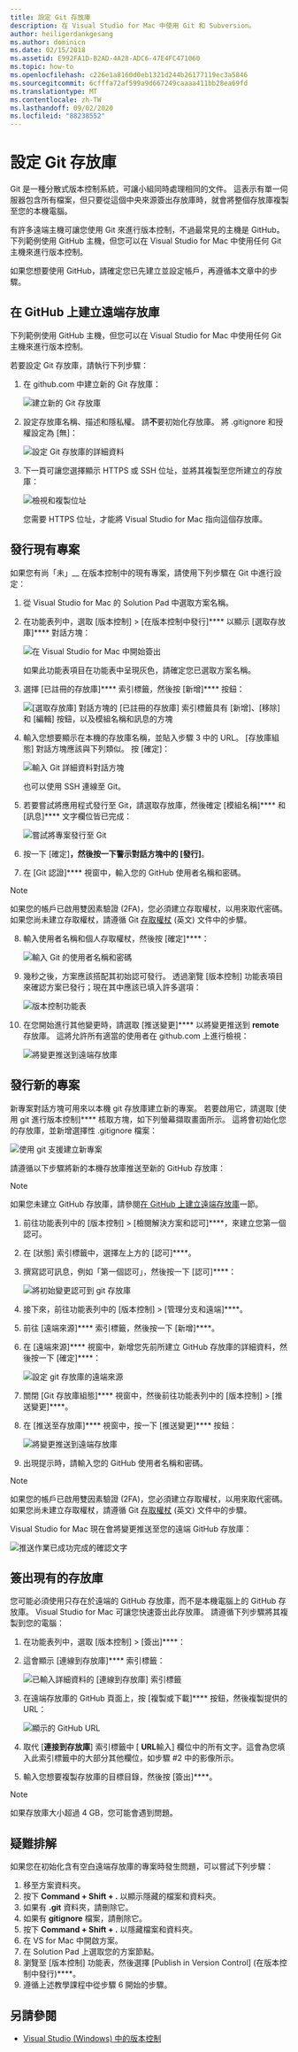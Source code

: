 ```yaml
---
title: 設定 Git 存放庫
description: 在 Visual Studio for Mac 中使用 Git 和 Subversion。
author: heiligerdankgesang
ms.author: dominicn
ms.date: 02/15/2018
ms.assetid: E992FA1D-B2AD-4A28-ADC6-47E4FC471060
ms.topic: how-to
ms.openlocfilehash: c226e1a8160d0eb1321d244b26177119ec3a5846
ms.sourcegitcommit: 6cfffa72af599a9d667249caaaa411bb28ea69fd
ms.translationtype: MT
ms.contentlocale: zh-TW
ms.lasthandoff: 09/02/2020
ms.locfileid: "88238552"
---
```

# <a name="set-up-a-git-repository"></a>設定 Git 存放庫

Git 是一種分散式版本控制系統，可讓小組同時處理相同的文件。 這表示有單一伺服器包含所有檔案，但只要從這個中央來源簽出存放庫時，就會將整個存放庫複製至您的本機電腦。

有許多遠端主機可讓您使用 Git 來進行版本控制，不過最常見的主機是 GitHub。 下列範例使用 GitHub 主機，但您可以在 Visual Studio for Mac 中使用任何 Git 主機來進行版本控制。

如果您想要使用 GitHub，請確定您已先建立並設定帳戶，再遵循本文章中的步驟。

## <a name="creating-a-remote-repo-on-github"></a>在 GitHub 上建立遠端存放庫

下列範例使用 GitHub 主機，但您可以在 Visual Studio for Mac 中使用任何 Git 主機來進行版本控制。

若要設定 Git 存放庫，請執行下列步驟：

1. 在 github.com 中建立新的 Git 存放庫：

    ![建立新的 Git 存放庫](media/version-control-git1-sml.png)

2. 設定存放庫名稱、描述和隱私權。 請**不**要初始化存放庫。 將 .gitignore 和授權設定為 [無]：

    ![設定 Git 存放庫的詳細資料](media/version-control-git2.png)

3. 下一頁可讓您選擇顯示 HTTPS 或 SSH 位址，並將其複製至您所建立的存放庫：

    ![檢視和複製位址](media/version-control-git3.png)

   您需要 HTTPS 位址，才能將 Visual Studio for Mac 指向這個存放庫。

## <a name="publishing-an-existing-project"></a>發行現有專案

如果您有尚「未」__ 在版本控制中的現有專案，請使用下列步驟在 Git 中進行設定：

1. 從 Visual Studio for Mac 的 Solution Pad 中選取方案名稱。

2. 在功能表列中，選取 [版本控制] > [在版本控制中發行]**** 以顯示 [選取存放庫]**** 對話方塊：

    ![在 Visual Studio for Mac 中開始簽出](media/version-control-git4-sml.png)

    如果此功能表項目在功能表中呈現灰色，請確定您已選取方案名稱。

3. 選擇 [已註冊的存放庫]**** 索引標籤，然後按 [新增]**** 按鈕：

    ![[選取存放庫] 對話方塊的 [已註冊的存放庫] 索引標籤具有 [新增]、[移除] 和 [編輯] 按鈕，以及模組名稱和訊息的方塊](media/version-control-git5.png)

4. 輸入您想要顯示在本機的存放庫名稱，並貼入步驟 3 中的 URL。 [存放庫組態] 對話方塊應該與下列類似。 按 [確定]：

    ![輸入 Git 詳細資料對話方塊](media/version-control-git6.png)

    也可以使用 SSH 連線至 Git。

5. 若要嘗試將應用程式發行至 Git，請選取存放庫，然後確定 [模組名稱]**** 和 [訊息]**** 文字欄位皆已完成：

    ![嘗試將專案發行至 Git](media/version-control-git7.png)

6. 按一下 [確定]****，然後按一下警示對話方塊中的 [發行]****。

7. 在 [Git 認證]**** 視窗中，輸入您的 GitHub 使用者名稱和密碼。 

> [!NOTE]
> 如果您的帳戶已啟用雙因素驗證 (2FA)，您必須建立存取權杖，以用來取代密碼。 如果您尚未建立存取權杖，請遵循 Git [存取權杖](https://help.github.com/articles/creating-an-access-token-for-command-line-use/) \(英文\) 文件中的步驟。

8. 輸入使用者名稱和個人存取權杖，然後按 [確定]****：

    ![輸入 Git 的使用者名稱和密碼](media/version-control-git9-sml.png)

9. 幾秒之後，方案應該搭配其初始認可發行。 透過瀏覽 [版本控制] 功能表項目來確認方案已發行；現在其中應該已填入許多選項：

    ![版本控制功能表](media/version-control-git10.png)

10. 在您開始進行其他變更時，請選取 [推送變更]**** 以將變更推送到 **remote** 存放庫。 這將允許所有適當的使用者在 github.com 上進行檢視：

    ![將變更推送到遠端存放庫](media/version-control-git11.png)

## <a name="publishing-a-new-project"></a>發行新的專案

新專案對話方塊可用來以本機 git 存放庫建立新的專案。 若要啟用它，請選取 [使用 git 進行版本控制]**** 核取方塊，如下列螢幕擷取畫面所示。 這將會初始化您的存放庫，並新增選擇性 .gitignore 檔案：

![使用 git 支援建立新專案](media/version-control-git-publish-new1.png)

請遵循以下步驟將新的本機存放庫推送至新的 GitHub 存放庫：

> [!NOTE]
> 如果您未建立 GitHub 存放庫，請參閱[在 GitHub 上建立遠端存放庫](#creating-a-remote-repo-on-github)一節。

1. 前往功能表列中的 [版本控制] > [檢閱解決方案和認可]****，來建立您第一個認可。

2. 在 [狀態] 索引標籤中，選擇左上方的 [認可]****。

3. 撰寫認可訊息，例如「第一個認可」，然後按一下 [認可]****：

    ![將初始變更認可到 git 存放庫](media/version-control-git-publish-new2.png)

4. 接下來，前往功能表列中的 [版本控制] > [管理分支和遠端]****。

5. 前往 [遠端來源]**** 索引標籤，然後按一下 [新增]****。

6. 在 [遠端來源]**** 視窗中，新增您先前所建立 GitHub 存放庫的詳細資料，然後按一下 [確定]****：

    ![設定 git 存放庫的遠端來源](media/version-control-git-publish-new3.png)

7. 關閉 [Git 存放庫組態]**** 視窗中，然後前往功能表列中的 [版本控制] > [推送變更]****。

8. 在 [推送至存放庫]**** 視窗中，按一下 [推送變更]**** 按鈕：

    ![將變更推送到遠端存放庫](media/version-control-git-publish-new4.png)

9. 出現提示時，請輸入您的 GitHub 使用者名稱和密碼。

> [!NOTE]
> 如果您的帳戶已啟用雙因素驗證 (2FA)，您必須建立存取權杖，以用來取代密碼。 如果您尚未建立存取權杖，請遵循 Git [存取權杖](https://help.github.com/articles/creating-an-access-token-for-command-line-use/) \(英文\) 文件中的步驟。

Visual Studio for Mac 現在會將變更推送至您的遠端 GitHub 存放庫：

![推送作業已成功完成的確認文字](media/version-control-git11.png)

## <a name="check-out-an-existing-repository"></a>簽出現有的存放庫

您可能必須使用只存在於遠端的 GitHub 存放庫，而不是本機電腦上的 GitHub 存放庫。 Visual Studio for Mac 可讓您快速簽出此存放庫。 請遵循下列步驟將其複製到您的電腦：

1. 在功能表列中，選取 [版本控制] > [簽出]****：

2. 這會顯示 [連線到存放庫]**** 索引標籤：

    ![已輸入詳細資料的 [連線到存放庫] 索引標籤](media/version-control-git13.png)

3. 在遠端存放庫的 GitHub 頁面上，按 [複製或下載]**** 按鈕，然後複製提供的 URL：

    ![顯示的 GitHub URL](media/version-control-git14.png)

4. 取代 [**連接到存放庫**] 索引標籤中 [ **URL**輸入] 欄位中的所有文字。這會為您填入此索引標籤中的大部分其他欄位，如步驟 #2 中的影像所示。

5. 輸入您想要複製存放庫的目標目錄，然後按 [簽出]****。

> [!NOTE]
> 如果存放庫大小超過 4 GB，您可能會遇到問題。

## <a name="troubleshooting"></a>疑難排解

如果您在初始化含有空白遠端存放庫的專案時發生問題，可以嘗試下列步驟：

1. 移至方案資料夾。
1. 按下 **Command + Shift + .** 以顯示隱藏的檔案和資料夾。
1. 如果有 **.git** 資料夾，請刪除它。
1. 如果有 **gitignore** 檔案，請刪除它。
1. 按下 **Command + Shift + .** 以隱藏檔案和資料夾。
1. 在 VS for Mac 中開啟方案。
1. 在 Solution Pad 上選取您的方案節點。
1. 瀏覽至 [版本控制] 功能表，然後選擇 [Publish in Version Control] (在版本控制中發行)****。
1. 遵循上述教學課程中從步驟 6 開始的步驟。

## <a name="see-also"></a>另請參閱

- [Visual Studio (Windows) 中的版本控制](/visualstudio/version-control/)
